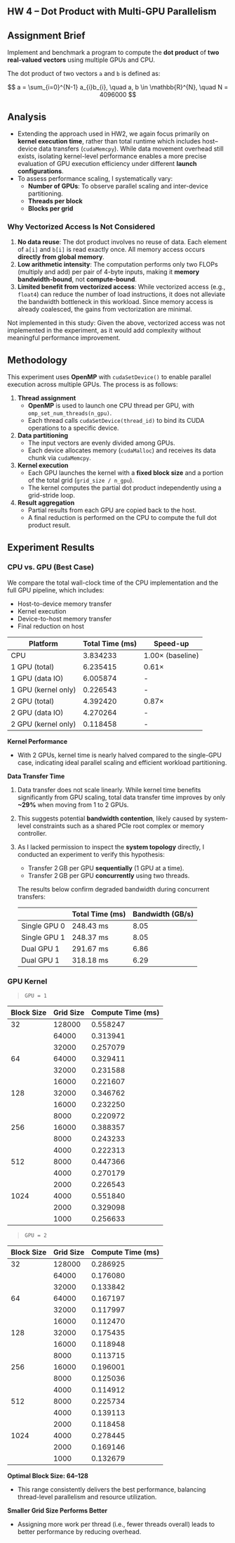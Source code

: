HW 4 – Dot Product with Multi-GPU Parallelism
---

## Assignment Brief
Implement and benchmark a program to compute the **dot product** of **two real-valued vectors** using multiple GPUs and CPU.

The dot product of two vectors `a` and `b` is defined as:

$$
a = \sum_{i=0}^{N-1} a_{i}b_{i}, \quad a, b \in \mathbb{R}^{N}, \quad N = 4096000
$$

## Analysis
- Extending the approach used in HW2, we again focus primarily on **kernel execution time**, rather than total runtime which includes host–device data transfers (`cudaMemcpy`). While data movement overhead still exists, isolating kernel-level performance enables a more precise evaluation of GPU execution efficiency under different **launch configurations**.
- To assess performance scaling, I systematically vary:
  - **Number of GPUs**: To observe parallel scaling and inter-device partitioning.
  - **Threads per block**
  - **Blocks per grid**

### Why Vectorized Access Is Not Considered
1. **No data reuse**: The dot product involves no reuse of data. Each element of `a[i]` and `b[i]` is read exactly once. All memory access occurs **directly from global memory**.
2. **Low arithmetic intensity**: The computation performs only two FLOPs (multiply and add) per pair of 4-byte inputs, making it **memory bandwidth-bound**, not **compute-bound**.
3. **Limited benefit from vectorized access**: While vectorized access (e.g., `float4`) can reduce the number of load instructions, it does not alleviate the bandwidth bottleneck in this workload. Since memory access is already coalesced, the gains from vectorization are minimal.

Not implemented in this study: Given the above, vectorized access was not implemented in the experiment, as it would add complexity without meaningful performance improvement.

## Methodology
This experiment uses **OpenMP** with `cudaSetDevice()` to enable parallel execution across multiple GPUs. The process is as follows:
1. **Thread assignment**
   - **OpenMP** is used to launch one CPU thread per GPU, with `omp_set_num_threads(n_gpu)`. 
   - Each thread calls `cudaSetDevice(thread_id)` to bind its CUDA operations to a specific device.
2. **Data partitioning**
   - The input vectors are evenly divided among GPUs.
   - Each device allocates memory (`cudaMalloc`) and receives its data chunk via `cudaMemcpy`.
3. **Kernel execution**
   - Each GPU launches the kernel with a **fixed block size** and a portion of the total grid (`grid_size / n_gpu`).
   - The kernel computes the partial dot product independently using a grid-stride loop.
4. **Result aggregation**
   - Partial results from each GPU are copied back to the host.
   - A final reduction is performed on the CPU to compute the full dot product result.

## Experiment Results

### CPU vs. GPU (Best Case)

We compare the total wall-clock time of the CPU implementation and the full GPU pipeline, which includes:
- Host-to-device memory transfer
- Kernel execution
- Device-to-host memory transfer
- Final reduction on host

| Platform             | Total Time (ms) | Speed-up         |
|----------------------|-----------------|------------------|
| CPU                  | 3.834233        | 1.00× (baseline) |
| 1 GPU (total)        | 6.235415        | 0.61×            |
| 1 GPU (data IO)      | 6.005874        | -                |
| 1 GPU (kernel only)  | 0.226543        | -                |
| 2 GPU (total)        | 4.392420        | 0.87×            |
| 2 GPU (data IO)      | 4.270264        | -                |
| 2 GPU (kernel only)  | 0.118458        | -                |

**Kernel Performance**
- With 2 GPUs, kernel time is nearly halved compared to the single-GPU case, indicating ideal parallel scaling and efficient workload partitioning.

**Data Transfer Time**
1. Data transfer does not scale linearly. While kernel time benefits significantly from GPU scaling, total data transfer time improves by only **~29%** when moving from 1 to 2 GPUs.
2. This suggests potential **bandwidth contention**, likely caused by system-level constraints such as a shared PCIe root complex or memory controller.
3. As I lacked permission to inspect the **system topology** directly, I conducted an experiment to verify this hypothesis:
   - Transfer 2 GB per GPU **sequentially** (1 GPU at a time).
   - Transfer 2 GB per GPU **concurrently** using two threads.

   The results below confirm degraded bandwidth during concurrent transfers:

   |              | Total Time (ms) | Bandwidth (GB/s) |
   |--------------|-----------------|------------------|
   | Single GPU 0 | 248.43 ms       | 8.05             |
   | Single GPU 1 | 248.37 ms       | 8.05             |
   | Dual GPU 1   | 291.67 ms       | 6.86             |
   | Dual GPU 1   | 318.18 ms       | 6.29             |

### GPU Kernel

> `GPU = 1`

| Block Size | Grid Size | Compute Time (ms) |
|------------|-----------|-------------------|
| 32         |   128000  | 0.558247          |
|            |    64000  | 0.313941          |
|            |    32000  | 0.257079          |
| 64         |    64000  | 0.329411          |
|            |    32000  | 0.231588          |
|            |    16000  | 0.221607          |
| 128        |    32000  | 0.346762          |
|            |    16000  | 0.232250          |
|            |     8000  | 0.220972          |
| 256        |    16000  | 0.388357          |
|            |     8000  | 0.243233          |
|            |     4000  | 0.222313          |
| 512        |     8000  | 0.447366          |
|            |     4000  | 0.270179          |
|            |     2000  | 0.226543          |
| 1024       |     4000  | 0.551840          |
|            |     2000  | 0.329098          |
|            |     1000  | 0.256633          |

> `GPU = 2`

| Block Size | Grid Size | Compute Time (ms) |
|------------|-----------|-------------------|
| 32         | 128000    | 0.286925          |
|            |  64000    | 0.176080          |
|            |  32000    | 0.133842          |
| 64         |  64000    | 0.167197          |
|            |  32000    | 0.117997          |
|            |  16000    | 0.112470          |
| 128        |  32000    | 0.175435          |
|            |  16000    | 0.118948          |
|            |   8000    | 0.113715          |
| 256        |  16000    | 0.196001          |
|            |   8000    | 0.125036          |
|            |   4000    | 0.114912          |
| 512        |   8000    | 0.225734          |
|            |   4000    | 0.139113          |
|            |   2000    | 0.118458          |
| 1024       |   4000    | 0.278445          |
|            |   2000    | 0.169146          |
|            |   1000    | 0.132679          |

**Optimal Block Size: 64–128**
- This range consistently delivers the best performance, balancing thread-level parallelism and resource utilization.

**Smaller Grid Size Performs Better**
- Assigning more work per thread (i.e., fewer threads overall) leads to better performance by reducing overhead.

